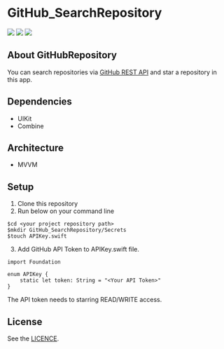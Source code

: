 # GitHub_SearchRepository
![](https://img.shields.io/badge/Xcode-15.3%2B-blue.svg)
![](https://img.shields.io/badge/iOS-17.0%2B-blue.svg)
![](https://img.shields.io/badge/Swift-5.9%2B-orange.svg)  

## About GitHubRepository
You can search repositories via [GitHub REST API](https://docs.github.com/en/rest?apiVersion=2022-11-28) and star a repository in this app.

## Dependencies
- UIKit
- Combine

## Architecture
- MVVM

## Setup
1. Clone this repository
2. Run below on your command line
```
$cd <your project repository path>
$mkdir GitHub_SearchRepository/Secrets
$touch APIKey.swift
```
3. Add GitHub API Token to APIKey.swift file.
```
import Foundation

enum APIKey {
    static let token: String = "<Your API Token>"
}
```
The API token needs to starring READ/WRITE access.

## License
See the [LICENCE](https://github.com/tosh7/GitHub_SearchRepository/edit/main/LICENSE).
